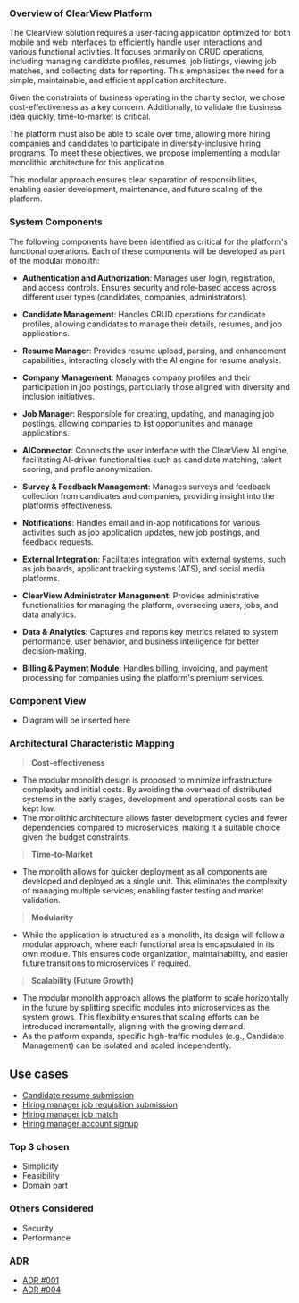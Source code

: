 ### Overview of ClearView Platform

The ClearView solution requires a user-facing application optimized for both mobile and web interfaces to efficiently handle user interactions and various functional activities. It focuses primarily on CRUD operations, including managing candidate profiles, resumes, job listings, viewing job matches, and collecting data for reporting. This emphasizes the need for a simple, maintainable, and efficient application architecture.

Given the constraints of business operating in the charity sector, we chose cost-effectiveness as a key concern. Additionally, to validate the business idea quickly, time-to-market is critical.

The platform must also be able to scale over time, allowing more hiring companies and candidates to participate in diversity-inclusive hiring programs. To meet these objectives, we propose implementing a modular monolithic architecture for this application.

This modular approach ensures clear separation of responsibilities, enabling easier development, maintenance, and future scaling of the platform.

### System Components

The following components have been identified as critical for the platform's functional operations. Each of these components will be developed as part of the modular monolith:

* **Authentication and Authorization**:
Manages user login, registration, and access controls. Ensures security and role-based access across different user types (candidates, companies, administrators).

* **Candidate Management**:
Handles CRUD operations for candidate profiles, allowing candidates to manage their details, resumes, and job applications.

* **Resume Manager**:
Provides resume upload, parsing, and enhancement capabilities, interacting closely with the AI engine for resume analysis.

* **Company Management**:
Manages company profiles and their participation in job postings, particularly those aligned with diversity and inclusion initiatives.

* **Job Manager**:
Responsible for creating, updating, and managing job postings, allowing companies to list opportunities and manage applications.

* **AIConnector**:
Connects the user interface with the ClearView AI engine, facilitating AI-driven functionalities such as candidate matching, talent scoring, and profile anonymization.

* **Survey & Feedback Management**:
Manages surveys and feedback collection from candidates and companies, providing insight into the platform’s effectiveness.

* **Notifications**:
Handles email and in-app notifications for various activities such as job application updates, new job postings, and feedback requests.

* **External Integration**:
Facilitates integration with external systems, such as job boards, applicant tracking systems (ATS), and social media platforms.

* **ClearView Administrator Management**:
Provides administrative functionalities for managing the platform, overseeing users, jobs, and data analytics.

* **Data & Analytics**:
Captures and reports key metrics related to system performance, user behavior, and business intelligence for better decision-making.

* **Billing & Payment Module**:
Handles billing, invoicing, and payment processing for companies using the platform's premium services.

### Component View
* Diagram will be inserted here

### Architectural Characteristic Mapping

> **Cost-effectiveness**
  * The modular monolith design is proposed to minimize infrastructure complexity and initial costs. By avoiding the overhead of distributed systems in the early stages, development and operational costs can be kept low.
  * The monolithic architecture allows faster development cycles and fewer dependencies compared to microservices, making it a suitable choice given the budget constraints.

> **Time-to-Market**
  * The monolith allows for quicker deployment as all components are developed and deployed as a single unit. This eliminates the complexity of managing multiple services, enabling faster testing and market validation.

> **Modularity**
  * While the application is structured as a monolith, its design will follow a modular approach, where each functional area is encapsulated in its own module. This ensures code organization, maintainability, and easier future transitions to microservices if required.

> **Scalability (Future Growth)**
  * The modular monolith approach allows the platform to scale horizontally in the future by splitting specific modules into microservices as the system grows. This flexibility ensures that scaling efforts can be introduced incrementally, aligning with the growing demand. 
  * As the platform expands, specific high-traffic modules (e.g., Candidate Management) can be isolated and scaled independently.

## Use cases

* [Candidate resume submission](Usecases%2FUS1-candidate-submission.md)
* [Hiring manager job requisition submission](Usecases%2FUS2-hiringmanager-submission.md)
* [Hiring manager job match](Usecases%2FUS3-hiringmanager-match.md)
* [Hiring manager account signup](Usecases%2FUS4-hiringmanager-account.md)

### Top 3 chosen
* Simplicity
* Feasibility
* Domain part

### Others Considered
* Security
* Performance

### ADR
* [ADR #001](ADRs/ADR%20001%3A%20Architecture%20Decision%20for%20ClearView%20Platform.md)
* [ADR #004](ADRs/ADR%20004%3A%20Architecture%20Considered%20for%20ClearView%20Platform.md)